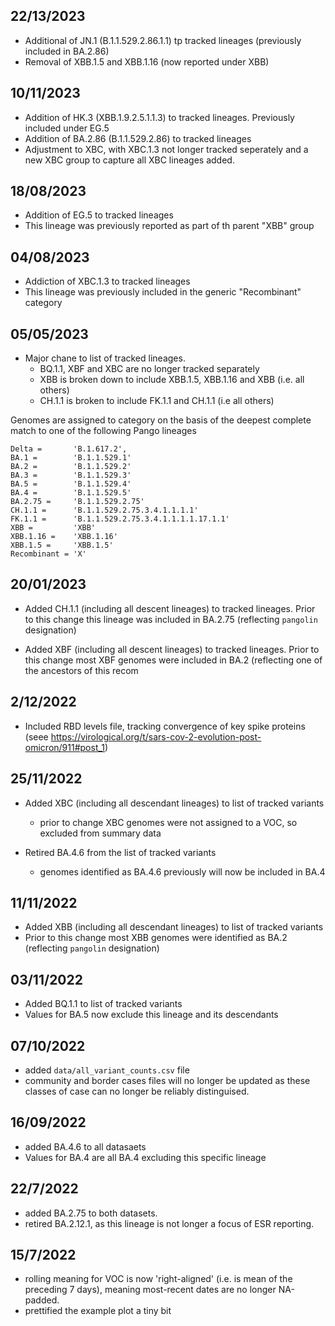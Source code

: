 ## 22/13/2023

* Additional of JN.1 (B.1.1.529.2.86.1.1) tp tracked lineages (previously included in BA.2.86)
* Removal of XBB.1.5 and XBB.1.16 (now reported under XBB)

## 10/11/2023

* Addition of HK.3 (XBB.1.9.2.5.1.1.3) to tracked lineages. Previously included under EG.5
* Addition of BA.2.86 (B.1.1.529.2.86) to tracked lineages
* Adjustment to XBC, with XBC.1.3 not longer tracked seperately and a new XBC group to capture all XBC lineages added.

## 18/08/2023

* Addition of EG.5 to tracked lineages
* This lineage was previously reported as part of th parent "XBB" group

## 04/08/2023

* Addiction of XBC.1.3 to tracked lineages
* This lineage was previously included in the generic "Recombinant" category

## 05/05/2023

* Major chane to list of tracked lineages. 
   - BQ.1.1, XBF and XBC are no longer tracked separately
   - XBB is broken down to include XBB.1.5, XBB.1.16 and XBB (i.e. all others)
   - CH.1.1 is broken to include FK.1.1 and CH.1.1 (i.e all others)
   
Genomes are assigned to  category on the basis of the deepest complete match to one 
of the following Pango lineages


```
Delta =       'B.1.617.2',
BA.1 =        'B.1.1.529.1'
BA.2 =        'B.1.1.529.2' 
BA.3 =        'B.1.1.529.3' 
BA.5 =        'B.1.1.529.4' 
BA.4 =        'B.1.1.529.5' 
BA.2.75 =     'B.1.1.529.2.75' 
CH.1.1 =      'B.1.1.529.2.75.3.4.1.1.1.1' 
FK.1.1 =      'B.1.1.529.2.75.3.4.1.1.1.1.17.1.1' 
XBB =         'XBB' 
XBB.1.16 =    'XBB.1.16' 
XBB.1.5 =     'XBB.1.5' 
Recombinant = 'X'
```

## 20/01/2023

* Added CH.1.1 (including all descent lineages) to tracked lineages. Prior to this
change this lineage was included in BA.2.75 (reflecting `pangolin` designation)

* Added XBF (including all descent lineages) to tracked lineages. Prior to this
change most XBF genomes were  included in BA.2 (reflecting one of the ancestors of this
recom

## 2/12/2022

* Included RBD levels file, tracking convergence of key spike proteins
(seee https://virological.org/t/sars-cov-2-evolution-post-omicron/911#post_1)


## 25/11/2022

* Added XBC (including all descendant lineages) to list of tracked variants
   - prior to change XBC genomes were not assigned to a VOC, so excluded from summary data

* Retired BA.4.6 from the list of tracked variants
   - genomes identified as BA.4.6 previously will now be included in BA.4

## 11/11/2022

* Added XBB (including all descendant lineages) to list of tracked variants
* Prior to this change most XBB genomes were identified as BA.2 (reflecting `pangolin` designation)

## 03/11/2022

* Added BQ.1.1 to list of tracked variants
* Values for BA.5 now exclude this lineage and its descendants

## 07/10/2022 

* added `data/all_variant_counts.csv` file
* community and border cases files will no longer be updated as these classes of
case can no longer be reliably distinguised.

## 16/09/2022

* added BA.4.6 to all datasaets
* Values for BA.4 are all BA.4 excluding this specific lineage

## 22/7/2022

* added BA.2.75 to both datasets.
* retired BA.2.12.1, as this lineage is not longer a focus of ESR reporting.

## 15/7/2022

* rolling meaning for VOC is now 'right-aligned' (i.e. is  mean of the
preceding 7 days), meaning most-recent dates are no longer NA-padded.
* prettified the example plot a tiny bit
